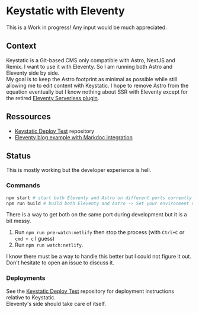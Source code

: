 # Keystatic with Eleventy

This is a Work in progress! Any input would be much appreciated.

## Context

Keystatic is a Git-based CMS only compatible with Astro, NextJS and Remix. I want to use it with Eleventy. So I am running both Astro and Eleventy side by side.  
My goal is to keep the Astro footprint as minimal as possible while still allowing me to edit content with Keystatic. I hope to remove Astro from the equation eventually but I know nothing about SSR with Eleventy except for the retired [Eleventy Serverless plugin](https://v2.11ty.dev/docs/plugins/serverless/).

## Ressources

- [Keystatic Deploy Test](https://github.com/m4rrc0/keystatic-deploy-test/) repository
- [Eleventy blog example with Markdoc integration](https://github.com/m4rrc0/eleventy-base-blog-markdoc)

## Status

This is mostly working but the developer experience is hell.

### Commands

```bash
npm start # start both Eleventy and Astro on different ports currently
npm run build # build both Eleventy and Astro -> Set your environment variables for compatibility with your preferred hosting provider and Keystatic git mode
```

There is a way to get both on the same port during development but it is a bit messy.

1. Run `npm run pre-watch:netlify` then stop the process (with `Ctrl+C` or `cmd + c` I guess)
2. Run `npm run watch:netlify`.

I know there must be a way to handle this better but I could not figure it out. Don't hesitate to open an issue to discuss it.

### Deployments

See the [Keystatic Deploy Test](https://github.com/m4rrc0/keystatic-deploy-test/) repository for deployment instructions relative to Keystatic.  
Eleventy's side should take care of itself.
